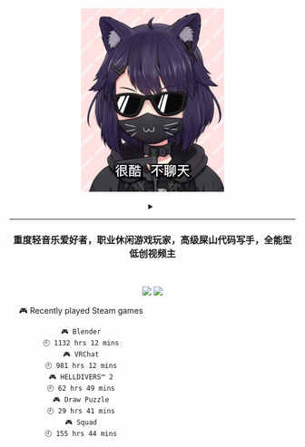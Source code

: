 <p align="center"><img src="./top.jpg" width="50%"/></p>
<details>
    <summary align="center"></summary>
    <p align="center">播放键</p>
</details>

---

<h3 align="center">重度轻音乐爱好者，职业休闲游戏玩家，高级屎山代码写手，全能型低创视频主</h3>
<br>

<p align="center">
  <a target="_blank" href="https://space.bilibili.com/3837681/"><img src="https://img.shields.io/badge/dynamic/json?style=flat-square&logo=bilibili&label=Bilibili&query=data.follower&url=https%3A%2F%2Fapi.bilibili.com%2Fx%2Frelation%2Fstat%3Fvmid%3D3837681%26jsonp%3Djsonp" /></a>
  <a target="_blank" href="https://steamcommunity.com/id/pisdoit"><img src="https://img.shields.io/badge/Steam-232361?logo=Steam&style=flat-square" /></a>
</p>

<div align="center" style="width: 50%">
    
<!-- steam-box start -->
🎮 Recently played Steam games
```text
🎮 Blender                          🕘 1132 hrs 12 mins
🎮 VRChat                           🕘 981 hrs 12 mins
🎮 HELLDIVERS™ 2                    🕘 62 hrs 49 mins
🎮 Draw Puzzle                      🕘 29 hrs 41 mins
🎮 Squad                            🕘 155 hrs 44 mins
```
<!-- Powered by https://github.com/YouEclipse/steam-box . -->
<!-- steam-box end -->
    
</div>
